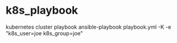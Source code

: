 # k8s_playbook
kubernetes cluster playbook
ansible-playbook playbook.yml -K -e "k8s_user=joe k8s_group=joe"
